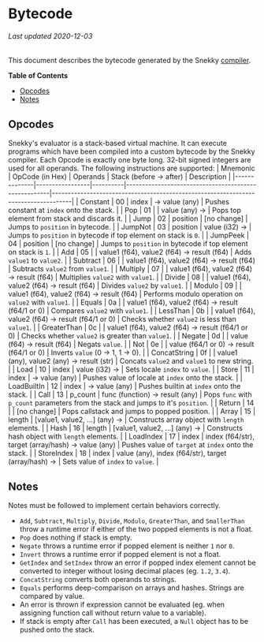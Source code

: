 # Bytecode
###### Last updated 2020-12-03
This document describes the bytecode generated by the Snekky [compiler](https://github.com/snekkylang/snekky/blob/master/src/compiler/Compiler.hx).

**Table of Contents**

- [Opcodes](#opcodes)
- [Notes](#notes)

## Opcodes
Snekky's evaluator is a stack-based virtual machine. It can execute programs which have been compiled into a custom bytecode by the Snekky compiler. Each Opcode is exactly one byte long. 32-bit signed integers are used for all operands. The following instructions are supported:
| Mnemonic     | OpCode (in Hex) | Operands | Stack (before -> after)                              | Description                                                                        |
|--------------|-----------------|----------|------------------------------------------------------|------------------------------------------------------------------------------------|
| Constant     | 00              | index    | -> value (any)                                       | Pushes constant at `index` onto the stack.                                         |
| Pop          | 01              |          | value (any) ->                                       | Pops top element from stack and discards it.                                       |
| Jump         | 02              | position | [no change]                                          | Jumps to `position` in bytecode.                                                   |
| JumpNot      | 03              | position | value (i32) ->                                       | Jumps to `position` in bytecode if top element on stack is `0`.                    |
| JumpPeek     | 04              | position | [no change]                                          | Jumps to `position` in bytecode if top element on stack is `1`.                    |
| Add          | 05              |          | value1 (f64), value2 (f64) -> result (f64)           | Adds `value1` to `value2`.                                                         |
| Subtract     | 06              |          | value1 (f64), value2 (f64) -> result (f64)           | Subtracts `value2` from `value1`.                                                  |
| Multiply     | 07              |          | value1 (f64), value2 (f64) -> result (f64)           | Multiplies `value2` with `value1`.                                                 |
| Divide       | 08              |          | value1 (f64), value2 (f64) -> result (f64)           | Divides `value2` by `value1`.                                                      |
| Modulo       | 09              |          | value1 (f64), value2 (f64) -> result (f64)           | Performs modulo operation on `value2` with `value1`.                               |
| Equals       | 0a              |          | value1 (f64), value2 (f64) -> result (f64/1 or 0)    | Compares `value2` with `value1`.                                                   |
| LessThan     | 0b              |          | value1 (f64), value2 (f64) -> result (f64/1 or 0)    | Checks whether `value2` is less than `value1`.                                     |
| GreaterThan  | 0c              |          | value1 (f64), value2 (f64) -> result (f64/1 or 0)    | Checks whether `value2` is greater than `value1`.                                  |
| Negate       | 0d              |          | value (f64) -> result (f64)                          | Negats `value`.                                                                    |
| Not          | 0e              |          | value (f64/1 or 0) -> result (f64/1 or 0)            | Inverts `value` (0 -> 1, 1 -> 0).                                                  |
| ConcatString | 0f              |          | value1 (any), value2 (any) -> result (str)           | Concats `value2` and `value1` to new string.                                       |
| Load         | 10              | index    | value (i32) ->                                       | Sets locale `index` to `value`.                                                    |
| Store        | 11              | index    | -> value (any)                                       | Pushes value of locale at `index` onto the stack.                                  |
| LoadBuiltIn  | 12              | index    | -> value (any)                                       | Pushes builtin at `index` onto the stack.                                          |
| Call         | 13              | p_count  | func (function) -> result (any)                      | Pops `func` with `p_count` parameters from the stack and jumps to it's `position`. |
| Return       | 14              |          | [no change]                                          | Pops callstack and jumps to popped position.                                       |
| Array        | 15              | length   | [value1, value2, ...] (any) ->                       | Constructs array object with `length` elements.                                    |
| Hash         | 16              | length   | [value1, value2, ...] (any) ->                       | Constructs hash object with `length` elements.                                     |
| LoadIndex    | 17              | index    | index (f64/str), target (array/hash) -> value (any)  | Pushes value of `target` at `index` onto the stack.                                |
| StoreIndex   | 18              | index    | value (any), index (f64/str), target (array/hash) -> | Sets value of `index` to `value`.                                                  |

## Notes
Notes must be followed to implement certain behaviors correctly.
- `Add`, `Subtract`, `Multiply`, `Divide`, `Modulo`, `GreaterThan`, and `SmallerThan` throw a runtime error if either of the two popped elements is not a float.
- `Pop` does nothing if stack is empty.
- `Negate` throws a runtime error if popped element is neither `1` nor `0`.
- `Invert` throws a runtime error if popped element is not a float.
- `GetIndex` and `SetIndex` throw an error if popped index element cannot be converted to integer without losing decimal places (eg. `1.2`, `3.4`).
- `ConcatString` converts both operands to strings.
- `Equals` performs deep-comparison on arrays and hashes. Strings are compared by value.
- An error is thrown if expression cannot be evaluated (eg. when assigning function call without return value to a variable).
- If stack is empty after `Call` has been executed, a `Null` object has to be pushed onto the stack.


